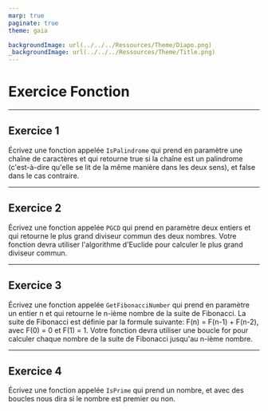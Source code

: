 ```yaml
---
marp: true
paginate: true
theme: gaia

backgroundImage: url(../../../Ressources/Theme/Diapo.png)
_backgroundImage: url(../../../Ressources/Theme/Title.png)
---
```


<link href="../../../Ressources/Theme/CSS/theme.css" rel="stylesheet">

<!-- _backgroundImage: url(../../../Ressources/Theme/Title.png) -->

# Exercice Fonction 

---

## Exercice 1

Écrivez une fonction appelée `IsPalindrome` qui prend en paramètre une chaîne de caractères et qui retourne true si la chaîne est un palindrome (c'est-à-dire qu'elle se lit de la même manière dans les deux sens), et false dans le cas contraire. 

---

## Exercice 2

Écrivez une fonction appelée `PGCD` qui prend en paramètre deux entiers et qui retourne le plus grand diviseur commun des deux nombres. Votre fonction devra utiliser l'algorithme d'Euclide pour calculer le plus grand diviseur commun.

---

## Exercice 3

Écrivez une fonction appelée `GetFibonacciNumber` qui prend en paramètre un entier n et qui retourne le n-ième nombre de la suite de Fibonacci. La suite de Fibonacci est définie par la formule suivante: F(n) = F(n-1) + F(n-2), avec F(0) = 0 et F(1) = 1. Votre fonction devra utiliser une boucle for pour calculer chaque nombre de la suite de Fibonacci jusqu'au n-ième nombre.

---

## Exercice 4

Écrivez une fonction appelée `IsPrime` qui prend un nombre, et avec des boucles nous dira si le nombre est premier ou non.

